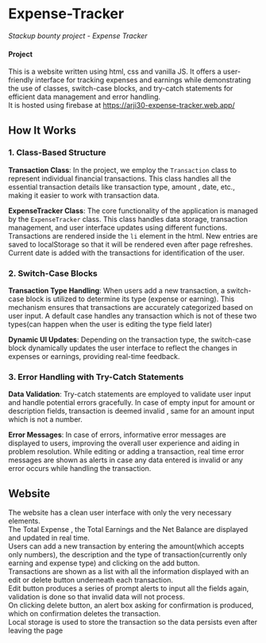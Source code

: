 # Expense-Tracker
_Stackup bounty project - Expense Tracker_
#### Project
This is a website written using html, css and vanilla JS. It offers a user-friendly interface for tracking expenses and earnings while demonstrating the use of classes, switch-case blocks, and try-catch statements for efficient data management and error handling.<br> 
It is hosted using firebase at https://arji30-expense-tracker.web.app/
## How It Works

### 1. Class-Based Structure

**Transaction Class**: In the project, we employ the `Transaction` class to represent individual financial transactions. This class handles all the essential transaction details like transaction type, amount , date, etc., making it easier to work with transaction data.

**ExpenseTracker Class**: The core functionality of the application is managed by the `ExpenseTracker` class. This class handles data storage, transaction management, and user interface updates using different functions. Transactions are rendered inside the `li` element in the html. New entries are saved to localStorage so that it will be rendered even after page refreshes. Current date is added with the transactions for identification of the user.

### 2. Switch-Case Blocks

**Transaction Type Handling**: When users add a new transaction, a switch-case block is utilized to determine its type (expense or earning). This mechanism ensures that transactions are accurately categorized based on user input. A default case handles any transaction which is not of these two types(can happen when the user is editing the type field later)

**Dynamic UI Updates**: Depending on the transaction type, the switch-case block dynamically updates the user interface to reflect the changes in expenses or earnings, providing real-time feedback.

### 3. Error Handling with Try-Catch Statements

**Data Validation**: Try-catch statements are employed to validate user input and handle potential errors gracefully. In case of empty input for amount or description fields, transaction is deemed invalid , same for an amount input which is not a number.

**Error Messages**: In case of errors, informative error messages are displayed to users, improving the overall user experience and aiding in problem resolution. While editing or adding a transaction, real time error messages are shown as alerts in case any data entered is invalid or any error occurs while handling the transaction.


## Website
The website has a clean user interface with only the very necessary elements.<br>
The Total Expense , the Total Earnings and the Net Balance are displayed and updated in real time. <br>
Users can add a new transaction by entering the amount(which accepts only numbers), the description and the type of transaction(currently only earning and expense type) and clicking on the add button. <br>
Transactions are shown as a list with all the information displayed with an edit or delete button underneath each transaction. <br>
Edit button produces a series of prompt alerts to input all the fields again, validation is done so that invalid data will not process. <br>
On clicking delete button, an alert box asking for confirmation is produced, which on confirmation deletes the transaction.<br>
Local storage is used to store the transaction so the data persists even after leaving the page<br>
